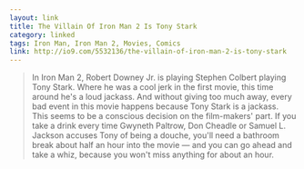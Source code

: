 ```yaml
---
layout: link
title: The Villain Of Iron Man 2 Is Tony Stark
category: linked
tags: Iron Man, Iron Man 2, Movies, Comics
link: http://io9.com/5532136/the-villain-of-iron-man-2-is-tony-stark
---
```


> In Iron Man 2, Robert Downey Jr. is playing Stephen Colbert playing Tony Stark. Where he was a cool jerk in the first movie, this time around he's a loud jackass. And without giving too much away, every bad event in this movie happens because Tony Stark is a jackass.  This seems to be a conscious decision on the film-makers' part. If you take a drink every time Gwyneth Paltrow, Don Cheadle or Samuel L. Jackson accuses Tony of being a douche, you'll need a bathroom break about half an hour into the movie — and you can go ahead and take a whiz, because you won't miss anything for about an hour.